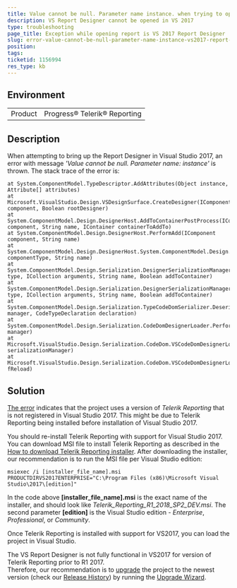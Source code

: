 ```yaml
---
title: Value cannot be null. Parameter name instance. when trying to open the Report Designer in Visual Studio 2017
description: VS Report Designer cannot be opened in VS 2017
type: troubleshooting
page_title: Exception while opening report is VS 2017 Report Designer
slug: error-value-cannot-be-null-parameter-name-instance-vs2017-report-designer
position: 
tags: 
ticketid: 1156994
res_type: kb
---
```


## Environment
<table>
	<tr>
		<td>Product</td>
		<td>Progress® Telerik® Reporting</td>
	</tr>
</table>


## Description
When attempting to bring up the Report Designer in  Visual Studio 2017, an error with message _'Value cannot be null. Parameter name: instance'_ is thrown. The stack trace of the error is:
```
at System.ComponentModel.TypeDescriptor.AddAttributes(Object instance, Attribute[] attributes)
at Microsoft.VisualStudio.Design.VSDesignSurface.CreateDesigner(IComponent component, Boolean rootDesigner)
at System.ComponentModel.Design.DesignerHost.AddToContainerPostProcess(IComponent component, String name, IContainer containerToAddTo)
at System.ComponentModel.Design.DesignerHost.PerformAdd(IComponent component, String name)
at System.ComponentModel.Design.DesignerHost.System.ComponentModel.Design.IDesignerHost.CreateComponent(Type componentType, String name)
at System.ComponentModel.Design.Serialization.DesignerSerializationManager.CreateInstance(Type type, ICollection arguments, String name, Boolean addToContainer)
at System.ComponentModel.Design.Serialization.DesignerSerializationManager.System.ComponentModel.Design.Serialization.IDesignerSerializationManager.CreateInstance(Type type, ICollection arguments, String name, Boolean addToContainer)
at System.ComponentModel.Design.Serialization.TypeCodeDomSerializer.Deserialize(IDesignerSerializationManager manager, CodeTypeDeclaration declaration)
at System.ComponentModel.Design.Serialization.CodeDomDesignerLoader.PerformLoad(IDesignerSerializationManager manager)
at Microsoft.VisualStudio.Design.Serialization.CodeDom.VSCodeDomDesignerLoader.PerformLoad(IDesignerSerializationManager serializationManager)
at Microsoft.VisualStudio.Design.Serialization.CodeDom.VSCodeDomDesignerLoader.DeferredLoadHandler.Microsoft.VisualStudio.TextManager.Interop.IVsTextBufferDataEvents.OnLoadCompleted(Int32 fReload)
```


## Solution
[The error](http://docs.telerik.com/reporting/troubleshooting-upgrading#report-cannot-be-built-and-opened-in-visual-studio-report-designer) indicates that the project uses a version of _Telerik Reporting_ that is not registered in Visual Studio 2017\. This might be due to Telerik Reporting being installed before installation of Visual Studio 2017.

You should re-install Telerik Reporting with support for Visual Studio 2017.
You can download MSI file to install Telerik Reporting as described in the [How to download Telerik Reporting installer](https://docs.telerik.com/reporting/installation-installing-from-msi#how-to-download-telerik-reporting-installer).
After downloading the installer, our recommendation is to run the MSI file per Visual Studio edition:

```
msiexec /i [installer_file_name].msi PRODUCTDIRVS2017ENTERPRISE="C:\Program Files (x86)\Microsoft Visual Studio\2017\[edition]"
```

In the code above **[installer_file_name].msi** is the exact name of the installer, and should look like _Telerik_Reporting_R1_2018_SP2_DEV.msi_.
The second parameter **[edition]** is the Visual Studio edition - _Enterprise_, _Professional_, or _Community_.

Once Telerik Reporting is installed with support for VS2017, you can load the project in Visual Studio.  
  
The VS Report Designer is not fully functional in VS2017 for version of Telerik Reporting prior to R1 2017\.  
Therefore, our recommendation is to [upgrade](https://docs.telerik.com/reporting/installation-upgrading-newer-version) the project to the newest version (check our [Release History](https://www.telerik.com/support/whats-new/reporting/release-history)) by running the [Upgrade Wizard](https://docs.telerik.com/reporting/ui-upgrade-wizard).  

